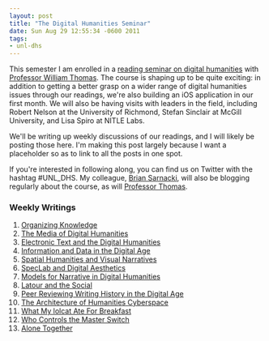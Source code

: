 ```yaml
---
layout: post
title: "The Digital Humanities Seminar"
date: Sun Aug 29 12:55:34 -0600 2011
tags:
- unl-dhs
---
```


This semester I am enrolled in a [reading seminar on digital humanities](http://railroads.unl.edu/blog/wp-content/uploads/2011/08/946seminar.syllabus.pdf) with [Professor William Thomas](http://railroads.unl.edu/blog/?p=548). The course is shaping up to be quite exciting: in addition to getting a better grasp on a wider range of digital humanities issues through our readings, we're also building an iOS application in our first month. We will also be having visits with leaders in the field, including Robert Nelson at the University of Richmond, Stefan Sinclair at McGill University, and Lisa Spiro at NITLE Labs.

We'll be writing up weekly discussions of our readings, and I will likely be posting those here. I'm making this post largely because I want a placeholder so as to link to all the posts in one spot.

If you're interested in following along, you can find us on Twitter with the hashtag #UNL_DHS. My colleague, [Brian Sarnacki](http://briansarnacki.com), will also be blogging regularly about the course, as will [Professor Thomas](http://railroads.unl.edu/blog/).

### Weekly Writings ###

1.  <a href="http://jasonheppler.org/organizing-knowledge-and-the-future-of-the-humanities.html">Organizing Knowledge</a>
2.  <a href="http://jasonheppler.org/the-medium-of-digital-humanities.html">The Media of Digital Humanities</a>
3.  [Electronic Text and the Digital Humanities](http://www.jasonheppler.org/electronic-text-and-the-theory-of-digital-humanities.html)
4.  <a
    href="http://jasonheppler.org/information-in-the-digital-age.html">Information and Data in the Digital Age</a>
5.  <a href="http://jasonheppler.org/spatial-humanities-.html">Spatial Humanities and Visual Narratives</a>
6.  [SpecLab and Digital Aesthetics](http://www.jasonheppler.org/speclab-and-digital-aesthetics.html)
7.  [Models for Narrative in Digital Humanities](http://www.jasonheppler.org/narrative-in-digital-scholarship.html)
8.  [Latour and the Social](http://www.jasonheppler.org/latour-and-the-social.html)
9.  [Peer Reviewing Writing History in the Digital Age](http://www.jasonheppler.org/peer-reviewing-writing-history-in-the-digital-age.html)
10.  [The Architecture of Humanities Cyberspace](http://www.jasonheppler.org/the-architecture-of-humanities-cyberspace.html)
11.  [What My lolcat Ate For Breakfast](http://www.jasonheppler.org/internet-freedom.html)
12.  [Who Controls the Master Switch](http://www.jasonheppler.org/who-controls-the-master-switch.html)
13.  [Alone Together](http://www.jasonheppler.org/alone-together.html)
